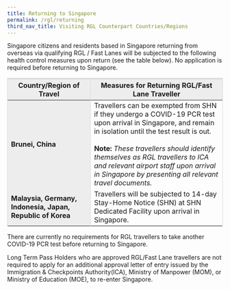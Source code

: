```yaml
---
title: Returning to Singapore
permalink: /rgl/returning
third_nav_title: Visiting RGL Counterpart Countries/Regions
---
```


Singapore citizens and residents based in Singapore returning from overseas via qualifying RGL / Fast Lanes will be subjected to the following health control measures upon return (see the table below). No application is required before returning to Singapore.

<table>
<thead>
  <tr>
    <th style="border-top:3px solid #D8D8D8; border-left:1px solid #D8D8D8; border-right:1px solid #D8D8D8; background-color:#EDEDED">Country/Region of Travel</th>
    <th style="border-top:3px solid #D8D8D8; border-left:1px solid #D8D8D8; border-right:1px solid #D8D8D8; background-color:#EDEDED">Measures for Returning RGL/Fast Lane Traveller</th>
  </tr>
</thead>
<tbody>
    <tr>
    <td style="border-left:1px solid #D8D8D8; border-right:1px solid #D8D8D8; background-color:#EDEDED"><b>Brunei, China</b></td>
      <td style="text-align:left;border-right:1px solid #D8D8D8;">Travellers can be exempted from SHN if they undergo a COVID-19 PCR test upon arrival in Singapore, and remain in isolation until the test result is out. <br><br> <b>Note:</b> <i>These travellers should identify themselves as RGL travellers to ICA and relevant airport staff upon arrival in Singapore by presenting all relevant travel documents.</i> </td>
  </tr>
      <tr>
    <td style="border-left:1px solid #D8D8D8; border-right:1px solid #D8D8D8; background-color:#EDEDED"><b>Malaysia, Germany, Indonesia, Japan, Republic of Korea</b></td>
      <td style="text-align:left;border-right:1px solid #D8D8D8;">Travellers will be subjected to 14-day Stay-Home Notice (SHN) at SHN Dedicated Facility upon arrival in Singapore. </td>
  </tr>
  </tbody>
  </table>

There are currently no requirements for RGL travellers to take another COVID-19 PCR test before returning to Singapore.  

Long Term Pass Holders who are approved RGL/Fast Lane travellers are not required to apply for an additional approval letter of entry issued by the Immigration & Checkpoints Authority(ICA), Ministry of Manpower (MOM), or Ministry of Education (MOE), to re-enter Singapore.
